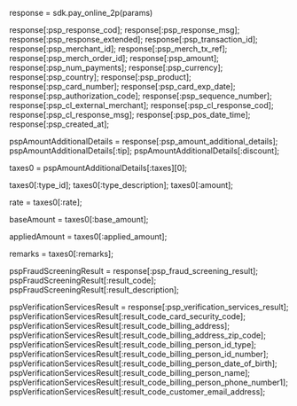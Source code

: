 response = sdk.pay_online_2p(params)

response[:psp_response_cod];
response[:psp_response_msg];
response[:psp_response_extended];
response[:psp_transaction_id];
response[:psp_merchant_id];
response[:psp_merch_tx_ref];
response[:psp_merch_order_id];
response[:psp_amount];
response[:psp_num_payments];
response[:psp_currency];
response[:psp_country];
response[:psp_product];
response[:psp_card_number];
response[:psp_card_exp_date];
response[:psp_authorization_code];
response[:psp_sequence_number];
response[:psp_cl_external_merchant];
response[:psp_cl_response_cod];
response[:psp_cl_response_msg];
response[:psp_pos_date_time];
response[:psp_created_at];

pspAmountAdditionalDetails = response[:psp_amount_additional_details];
pspAmountAdditionalDetails[:tip];
pspAmountAdditionalDetails[:discount];

taxes0 = pspAmountAdditionalDetails[:taxes][0];

taxes0[:type_id];
taxes0[:type_description];
taxes0[:amount];

rate = taxes0[:rate];

baseAmount = taxes0[:base_amount];

appliedAmount = taxes0[:applied_amount];

remarks = taxes0[:remarks];



pspFraudScreeningResult = response[:psp_fraud_screening_result];
pspFraudScreeningResult[:result_code];
pspFraudScreeningResult[:result_description];

pspVerificationServicesResult = response[:psp_verification_services_result];
pspVerificationServicesResult[:result_code_card_security_code];
pspVerificationServicesResult[:result_code_billing_address];
pspVerificationServicesResult[:result_code_billing_address_zip_code];
pspVerificationServicesResult[:result_code_billing_person_id_type];
pspVerificationServicesResult[:result_code_billing_person_id_number];
pspVerificationServicesResult[:result_code_billing_person_date_of_birth];
pspVerificationServicesResult[:result_code_billing_person_name];
pspVerificationServicesResult[:result_code_billing_person_phone_number1];
pspVerificationServicesResult[:result_code_customer_email_address];
